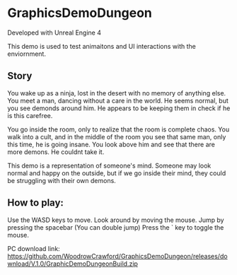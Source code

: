 # GraphicsDemoDungeon

Developed with Unreal Engine 4

This demo is used to test animaitons and UI interactions with the enviornment.

## Story

You wake up as a ninja, lost in the desert with no memory of anything else.
You meet a man, dancing without a care in the world. He seems normal, but you see demonds
around him. He appears to be keeping them in check if he is this carefree.

You go inside the room, only to realize that the room is complete chaos. You walk into a cult,
and in the middle of the room you see that same man, only this time, he is going insane. You look
above him and see that there are more demons. He couldnt take it.


This demo is a representation of someone's mind. Someone may look normal and happy on the outside, 
but if we go inside their mind, they could be struggling with their own demons.


## How to play:

Use the WASD keys to move.
Look around by moving the mouse.
Jump by pressing the spacebar (You can double jump)
Press the `  key to toggle the mouse. 


PC download link: https://github.com/WoodrowCrawford/GraphicsDemoDungeon/releases/download/V.1.0/GraphicDemoDungeonBuild.zip
